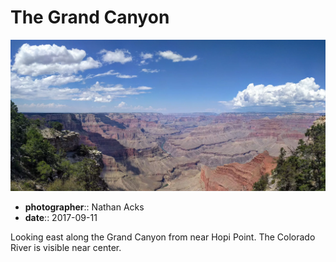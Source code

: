 # The Grand Canyon

![A view into the Grand Canyon from the South Rim](assets/2017-09-11-the-grand-canyon.webp)

* **photographer**:: Nathan Acks  
* **date**:: 2017-09-11

Looking east along the Grand Canyon from near Hopi Point. The Colorado River is visible near center.
